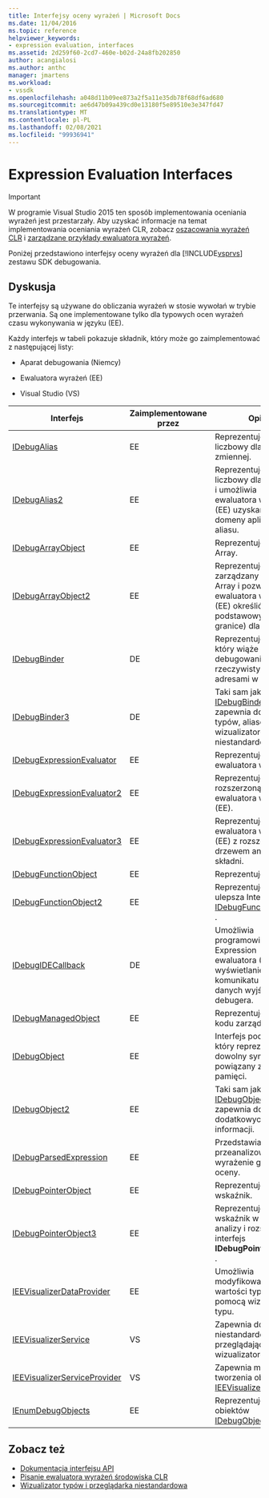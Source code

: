 ```yaml
---
title: Interfejsy oceny wyrażeń | Microsoft Docs
ms.date: 11/04/2016
ms.topic: reference
helpviewer_keywords:
- expression evaluation, interfaces
ms.assetid: 2d259f60-2cd7-460e-b02d-24a8fb202850
author: acangialosi
ms.author: anthc
manager: jmartens
ms.workload:
- vssdk
ms.openlocfilehash: a048d11b09ee873a2f5a11e35db78f68df6ad680
ms.sourcegitcommit: ae6d47b09a439cd0e13180f5e89510e3e347fd47
ms.translationtype: MT
ms.contentlocale: pl-PL
ms.lasthandoff: 02/08/2021
ms.locfileid: "99936941"
---
```

# <a name="expression-evaluation-interfaces"></a>Expression Evaluation Interfaces
> [!IMPORTANT]
> W programie Visual Studio 2015 ten sposób implementowania oceniania wyrażeń jest przestarzały. Aby uzyskać informacje na temat implementowania oceniania wyrażeń CLR, zobacz [oszacowania wyrażeń CLR](https://github.com/Microsoft/ConcordExtensibilitySamples/wiki/CLR-Expression-Evaluators) i [zarządzane przykłady ewaluatora wyrażeń](https://github.com/Microsoft/ConcordExtensibilitySamples/wiki/Managed-Expression-Evaluator-Sample).

 Poniżej przedstawiono interfejsy oceny wyrażeń dla [!INCLUDE[vsprvs](../../../code-quality/includes/vsprvs_md.md)] zestawu SDK debugowania.

## <a name="discussion"></a>Dyskusja
 Te interfejsy są używane do obliczania wyrażeń w stosie wywołań w trybie przerwania. Są one implementowane tylko dla typowych ocen wyrażeń czasu wykonywania w języku (EE).

 Każdy interfejs w tabeli pokazuje składnik, który może go zaimplementować z następującej listy:

- Aparat debugowania (Niemcy)

- Ewaluatora wyrażeń (EE)

- Visual Studio (VS)

|Interfejs|Zaimplementowane przez|Opis|
|---------------|--------------------|-----------------|
|[IDebugAlias](../../../extensibility/debugger/reference/idebugalias.md)|EE|Reprezentuje alias liczbowy dla zmiennej.|
|[IDebugAlias2](../../../extensibility/debugger/reference/idebugalias2.md)|EE|Reprezentuje alias liczbowy dla zmiennej i umożliwia ewaluatora wyrażeń (EE) uzyskanie domeny aplikacji dla aliasu.|
|[IDebugArrayObject](../../../extensibility/debugger/reference/idebugarrayobject.md)|EE|Reprezentuje obiekt Array.|
|[IDebugArrayObject2](../../../extensibility/debugger/reference/idebugarrayobject2.md)|EE|Reprezentuje zarządzany obiekt Array i pozwala ewaluatora wyrażeń (EE) określić indeks podstawowy (dolne granice) dla tablicy.|
|[IDebugBinder](../../../extensibility/debugger/reference/idebugbinder.md)|DE|Reprezentuje spinacz, który wiąże symbole debugowania z rzeczywistymi adresami w pamięci.|
|[IDebugBinder3](../../../extensibility/debugger/reference/idebugbinder3.md)|DE|Taki sam jak interfejs [IDebugBinder](../../../extensibility/debugger/reference/idebugbinder.md) , ale zapewnia dostęp do typów, aliasów i wizualizatorów niestandardowych.|
|[IDebugExpressionEvaluator](../../../extensibility/debugger/reference/idebugexpressionevaluator.md)|EE|Reprezentuje ewaluatora wyrażeń.|
|[IDebugExpressionEvaluator2](../../../extensibility/debugger/reference/idebugexpressionevaluator2.md)|EE|Reprezentuje rozszerzoną wersję ewaluatora wyrażeń (EE).|
|[IDebugExpressionEvaluator3](../../../extensibility/debugger/reference/idebugexpressionevaluator3.md)|EE|Reprezentuje ewaluatora wyrażeń (EE) z rozszerzonym drzewem analizatora składni.|
|[IDebugFunctionObject](../../../extensibility/debugger/reference/idebugfunctionobject.md)|EE|Reprezentuje funkcję.|
|[IDebugFunctionObject2](../../../extensibility/debugger/reference/idebugfunctionobject2.md)|EE|Reprezentuje funkcję i ulepsza Interfejs [IDebugFunctionObject](../../../extensibility/debugger/reference/idebugfunctionobject.md) .|
|[IDebugIDECallback](../../../extensibility/debugger/reference/idebugidecallback.md)|DE|Umożliwia programowi Expression ewaluatora (EE) wyświetlanie komunikatu w oknie danych wyjściowych debugera.|
|[IDebugManagedObject](../../../extensibility/debugger/reference/idebugmanagedobject.md)|EE|Reprezentuje obiekt kodu zarządzanego.|
|[IDebugObject](../../../extensibility/debugger/reference/idebugobject.md)|EE|Interfejs podstawowy, który reprezentuje dowolny symbol powiązany z adresem pamięci.|
|[IDebugObject2](../../../extensibility/debugger/reference/idebugobject2.md)|EE|Taki sam jak interfejs [IDebugObject](../../../extensibility/debugger/reference/idebugobject.md) , ale zapewnia dostęp do dodatkowych informacji.|
|[IDebugParsedExpression](../../../extensibility/debugger/reference/idebugparsedexpression.md)|EE|Przedstawia przeanalizowane wyrażenie gotowe do oceny.|
|[IDebugPointerObject](../../../extensibility/debugger/reference/idebugpointerobject.md)|EE|Reprezentuje wskaźnik.|
|[IDebugPointerObject3](../../../extensibility/debugger/reference/idebugpointerobject3.md)|EE|Reprezentuje wskaźnik w drzewie analizy i rozszerza interfejs **IDebugPointerObject** .|
|[IEEVisualizerDataProvider](../../../extensibility/debugger/reference/ieevisualizerdataprovider.md)|EE|Umożliwia modyfikowanie wartości typu za pomocą wizualizatora typu.|
|[IEEVisualizerService](../../../extensibility/debugger/reference/ieevisualizerservice.md)|VS|Zapewnia dostęp do niestandardowych przeglądających i wizualizatorów typów.|
|[IEEVisualizerServiceProvider](../../../extensibility/debugger/reference/ieevisualizerserviceprovider.md)|VS|Zapewnia możliwość tworzenia obiektu [IEEVisualizerService](../../../extensibility/debugger/reference/ieevisualizerservice.md) .|
|[IEnumDebugObjects](../../../extensibility/debugger/reference/ienumdebugobjects.md)|EE|Reprezentuje kolekcję obiektów [IDebugObject](../../../extensibility/debugger/reference/idebugobject.md) .|

## <a name="see-also"></a>Zobacz też
- [Dokumentacja interfejsu API](../../../extensibility/debugger/reference/api-reference-visual-studio-debugging.md)
- [Pisanie ewaluatora wyrażeń środowiska CLR](../../../extensibility/debugger/writing-a-common-language-runtime-expression-evaluator.md)
- [Wizualizator typów i przeglądarka niestandardowa](../../../extensibility/debugger/type-visualizer-and-custom-viewer.md)
